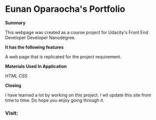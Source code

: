 # Eunan Oparaocha's Portfolio

**Summary**

This webpage was created as a course project for Udacity's Front End Developer Developer Nanodegree.

**It has the following features**

A web page that is replicated for the project requirement.

**Materials Used In Application**

_HTML_
_CSS_

**Closing**

I have learned a lot by working on this project. I wil update this site from time to time. Do hope you enjoy going through it.

### Visit: 
